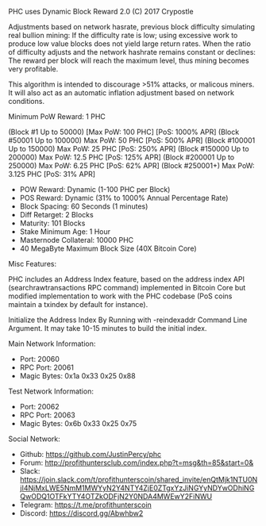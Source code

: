 PHC uses Dynamic Block Reward 2.0 (C) 2017 Crypostle

Adjustments based on network hasrate, previous block difficulty simulating real bullion mining: If the difficulty rate is low; using excessive work to produce low value blocks does not yield large return rates. When the ratio of difficulty adjusts and the network hashrate remains constant or declines: The reward per block will reach the maximum level, thus mining becomes very profitable.

This algorithm is intended to discourage >51% attacks, or malicous miners. It will also act as an automatic inflation adjustment based on network conditions.

Minimum PoW Reward: 1 PHC

(Block #1 Up to 50000) [Max PoW: 100 PHC] [PoS: 1000% APR] 
(Block #50001 Up to 100000) Max PoW: 50 PHC [PoS: 500% APR]
(Block #100001 Up to 150000) Max PoW: 25 PHC [PoS: 250% APR]
(Block #150000 Up to 200000) Max PoW: 12.5 PHC [PoS: 125% APR]
(Block #200001 Up to 250000) Max PoW: 6.25 PHC [PoS: 62% APR]
(Block #250001+) Max PoW: 3.125 PHC [PoS: 31% APR]

- POW Reward: Dynamic (1-100 PHC per Block)
- POS Reward: Dynamic (31% to 1000% Annual Percentage Rate)
- Block Spacing: 60 Seconds (1 minutes)
- Diff Retarget: 2 Blocks
- Maturity: 101 Blocks
- Stake Minimum Age: 1 Hour
- Masternode Collateral: 10000 PHC
- 40 MegaByte Maximum Block Size (40X Bitcoin Core)

Misc Features:

PHC includes an Address Index feature, based on the address index API (searchrawtransactions RPC command) implemented in Bitcoin Core but modified implementation to work with the PHC codebase (PoS coins maintain a txindex by default for instance).

Initialize the Address Index By Running with -reindexaddr Command Line Argument. It may take 10-15 minutes to build the initial index.

Main Network Information:

- Port: 20060
- RPC Port: 20061
- Magic Bytes: 0x1a 0x33 0x25 0x88

Test Network Information:

- Port: 20062
- RPC Port: 20063
- Magic Bytes: 0x6b 0x33 0x25 0x75

Social Network:

- Github: https://github.com/JustinPercy/phc
- Forum: http://profithuntersclub.com/index.php?t=msg&th=85&start=0&
- Slack: https://join.slack.com/t/profithunterscoin/shared_invite/enQtMjk1NTU0NjI4NjMxLWE5NmM1MWYyN2Y4NTY4ZjE0ZTgxYzJiNGYyNDYwODhiNGQwODQ1OTFkYTY4OTZkODFjN2Y0NDA4MWEwY2FiNWU
- Telegram: https://t.me/profithunterscoin
- Discord: https://discord.gg/Abwhbw2